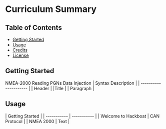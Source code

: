 # Curriculum Summary

## Table of Contents

- [Getting Started](#getting-started)
- [Usage](#usage)
- [Credits](#credits)
- [License](#license)


## Getting Started
NMEA-2000
Reading PGNs
Data Injection
| Syntax        Description |
| --------------------- |
| Header      |
|Title       |
| Paragraph   |

## Usage

| Getting Started |
| ----------- | ----------- |
| Welcome to Hackboat      | CAN Protocol       |
| NMEA 2000    | Text        |


